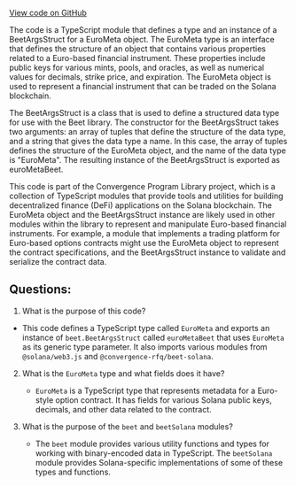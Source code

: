 [View code on GitHub](https://github.com/convergence-rfq/convergence-program-library/psyoptions-european-instrument/js/generated/types/EuroMeta.ts)

The code is a TypeScript module that defines a type and an instance of a BeetArgsStruct for a EuroMeta object. The EuroMeta type is an interface that defines the structure of an object that contains various properties related to a Euro-based financial instrument. These properties include public keys for various mints, pools, and oracles, as well as numerical values for decimals, strike price, and expiration. The EuroMeta object is used to represent a financial instrument that can be traded on the Solana blockchain.

The BeetArgsStruct is a class that is used to define a structured data type for use with the Beet library. The constructor for the BeetArgsStruct takes two arguments: an array of tuples that define the structure of the data type, and a string that gives the data type a name. In this case, the array of tuples defines the structure of the EuroMeta object, and the name of the data type is "EuroMeta". The resulting instance of the BeetArgsStruct is exported as euroMetaBeet.

This code is part of the Convergence Program Library project, which is a collection of TypeScript modules that provide tools and utilities for building decentralized finance (DeFi) applications on the Solana blockchain. The EuroMeta object and the BeetArgsStruct instance are likely used in other modules within the library to represent and manipulate Euro-based financial instruments. For example, a module that implements a trading platform for Euro-based options contracts might use the EuroMeta object to represent the contract specifications, and the BeetArgsStruct instance to validate and serialize the contract data.
## Questions: 
 1. What is the purpose of this code?
   - This code defines a TypeScript type called `EuroMeta` and exports an instance of `beet.BeetArgsStruct` called `euroMetaBeet` that uses `EuroMeta` as its generic type parameter. It also imports various modules from `@solana/web3.js` and `@convergence-rfq/beet-solana`.
   
2. What is the `EuroMeta` type and what fields does it have?
   - `EuroMeta` is a TypeScript type that represents metadata for a Euro-style option contract. It has fields for various Solana public keys, decimals, and other data related to the contract.
   
3. What is the purpose of the `beet` and `beetSolana` modules?
   - The `beet` module provides various utility functions and types for working with binary-encoded data in TypeScript. The `beetSolana` module provides Solana-specific implementations of some of these types and functions.
